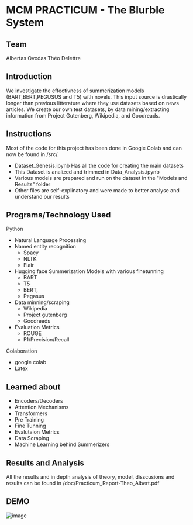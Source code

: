 # MCM PRACTICUM - The Blurble System

## Team

Albertas Ovodas
Théo Delettre

## Introduction

We investigate the effectivness of summerization models (BART,BERT,PEGUSUS and T5) with novels. This input source is drastically longer than previous litterature where they use datasets based on news articles. 
We create our own test datasets, by data mining/extracting information from Project Gutenberg, Wikipedia, and Goodreads.

## Instructions

Most of the code for this project has been done in Google Colab and can now be found in /src/. 
- Dataset_Genesis.ipynb Has all the code for creating the main datasets
- This Dataset is analized and trimmed in Data_Analysis.ipynb
- Various models are prepared and run on the dataset in the "Models and Results" folder
- Other files are self-explinatory and were made to better analyse and understand our results

## Programs/Technology Used
Python
  - Natural Language Processing
  - Named entity recognition
    - Spacy
    - NLTK
    - Flair
  - Hugging face Summerization Models with various finetunning
    - BART 
    - T5
    - BERT,
    - Pegasus 
  - Data minning/scraping
    - Wikipedia
    - Project gutenberg
    - Goodreeds
  - Evaluation Metrics
    - ROUGE
    - F1/Precision/Recall

Colaboration
  - google colab
  - Latex

## Learned about
- Encoders/Decoders
- Attention Mechanisms
- Transformers
- Pre Training
- Fine Tunning
- Evalutaion Metrics
- Data Scraping
- Machine Learning behind Summerizers

## Results and Analysis
All the results and in depth analysis of theory, model, disscusions and results can be found in /doc/Practicum_Report-Theo_Albert.pdf


## DEMO

![image](https://user-images.githubusercontent.com/100313005/189165710-5e048ef0-2571-43d3-98df-55f44453f0f8.png)


